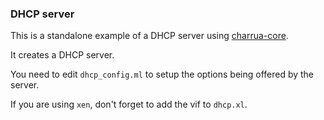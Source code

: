 ### DHCP server

This is a standalone example of a DHCP server using
[charrua-core](http://www.github.com/haesbaert/charrua-core).

It creates a DHCP server.

You need to edit `dhcp_config.ml` to setup the options being offered by the
server.

If you are using `xen`, don't forget to add the vif to `dhcp.xl`.
